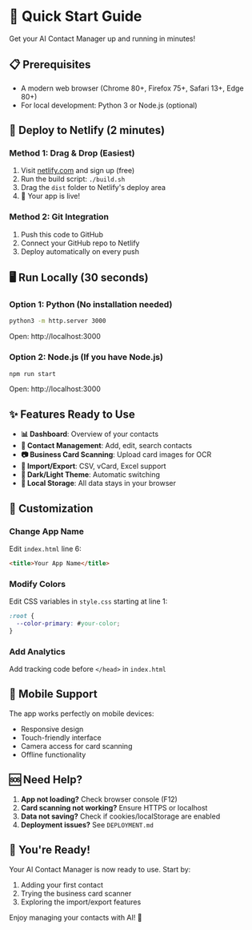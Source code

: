 # 🚀 Quick Start Guide

Get your AI Contact Manager up and running in minutes!

## 📋 Prerequisites

- A modern web browser (Chrome 80+, Firefox 75+, Safari 13+, Edge 80+)
- For local development: Python 3 or Node.js (optional)

## 🎯 Deploy to Netlify (2 minutes)

### Method 1: Drag & Drop (Easiest)
1. Visit [netlify.com](https://netlify.com) and sign up (free)
2. Run the build script: `./build.sh`
3. Drag the `dist` folder to Netlify's deploy area
4. 🎉 Your app is live!

### Method 2: Git Integration
1. Push this code to GitHub
2. Connect your GitHub repo to Netlify
3. Deploy automatically on every push

## 🖥️ Run Locally (30 seconds)

### Option 1: Python (No installation needed)
```bash
python3 -m http.server 3000
```
Open: http://localhost:3000

### Option 2: Node.js (If you have Node.js)
```bash
npm run start
```
Open: http://localhost:3000

## ✨ Features Ready to Use

- **📊 Dashboard**: Overview of your contacts
- **👥 Contact Management**: Add, edit, search contacts
- **📷 Business Card Scanning**: Upload card images for OCR
- **📁 Import/Export**: CSV, vCard, Excel support
- **🌙 Dark/Light Theme**: Automatic switching
- **💾 Local Storage**: All data stays in your browser

## 🔧 Customization

### Change App Name
Edit `index.html` line 6:
```html
<title>Your App Name</title>
```

### Modify Colors
Edit CSS variables in `style.css` starting at line 1:
```css
:root {
  --color-primary: #your-color;
}
```

### Add Analytics
Add tracking code before `</head>` in `index.html`

## 📱 Mobile Support

The app works perfectly on mobile devices:
- Responsive design
- Touch-friendly interface
- Camera access for card scanning
- Offline functionality

## 🆘 Need Help?

1. **App not loading?** Check browser console (F12)
2. **Card scanning not working?** Ensure HTTPS or localhost
3. **Data not saving?** Check if cookies/localStorage are enabled
4. **Deployment issues?** See `DEPLOYMENT.md`

## 🎉 You're Ready!

Your AI Contact Manager is now ready to use. Start by:
1. Adding your first contact
2. Trying the business card scanner
3. Exploring the import/export features

Enjoy managing your contacts with AI! 🤖
